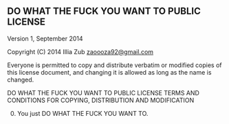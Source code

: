 DO WHAT THE FUCK YOU WANT TO PUBLIC LICENSE
-----------------

Version 1, September 2014

Copyright (C) 2014 Illia Zub <zaoooza92@gmail.com>

Everyone is permitted to copy and distribute verbatim or modified
copies of this license document, and changing it is allowed as long
as the name is changed.

DO WHAT THE FUCK YOU WANT TO PUBLIC LICENSE
TERMS AND CONDITIONS FOR COPYING, DISTRIBUTION AND MODIFICATION

0. You just DO WHAT THE FUCK YOU WANT TO.
